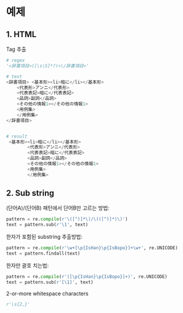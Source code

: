 # 예제

## 1. HTML
  Tag 추출
  ```python
  # regex
  '<辞書項目>([\s\S]*?)<\/辞書項目>'

  # text 
  <辞書項目> <基本形><li>暗に</li></基本形>
      <代表形>アンニ</代表形>
      <代表表記>暗に</代表表記>
      <品詞>副詞</品詞>
      <その他の情報1></その他の情報1>
      <用例集>
      </用例集>
  </辞書項目>


  # result
   <基本形><li>暗に</li></基本形>
          <代表形>アンニ</代表形>
          <代表表記>暗に</代表表記>
          <品詞>副詞</品詞>
          <その他の情報1></その他の情報1>
          <用例集>
          </用例集>
  ```


## 2. Sub string
(단어A)/(단어B) 패턴에서 단어B만 고르는 방법:
```python
pattern = re.compile(r'\([^)]*\)/\(([^)]*)\)')
text = pattern.sub(r'\1', text)
```
한자가 포함된 substring 추출방법:
```python
pattern = re.compile(r'\w+[\p{IsHan}\p{IsBopo}]+\w+', re.UNICODE)
text = pattern.findall(text)
```
한자만 괄호 치는법:
```python
pattern = re.compile(r'([\p{IsHan}\p{IsBopo}]+)', re.UNICODE)
text = pattern.sub(r'[\1]', text)
```

2-or-more whitespace characters
```python
r'\s{2,}'
```
